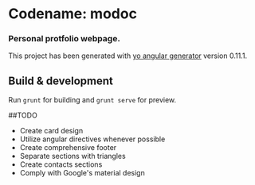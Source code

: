 # Codename: modoc

### Personal protfolio webpage.

This project has been generated with [yo angular generator](https://github.com/yeoman/generator-angular)
version 0.11.1.

## Build & development

Run `grunt` for building and `grunt serve` for preview.

##TODO

<ul>
  <li>Create card design</li>
  <li>Utilize angular directives whenever possible</li>
  <li>Create comprehensive footer</li>
  <li>Separate sections with triangles</li>
  <li>Create contacts sections</li>
  <li>Comply with Google's material design</li>
</ul>
